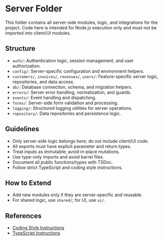 # Server Folder

This folder contains all server-side modules, logic, and integrations for the project. Code here is intended for Node.js
execution only and must not be imported into client/UI modules.

## Structure

- `auth/`: Authentication logic, session management, and user authorization.
- `config/`: Server-specific configuration and environment helpers.
- `customers/`, `invoices/`, `revenues/`, `users/`: Feature-specific server logic, repositories, and data access.
- `db/`: Database connection, schema, and migration helpers.
- `errors/`: Server error handling, normalization, and guards.
- `events/`: Event handling and dispatching.
- `forms/`: Server-side form validation and processing.
- `logging/`: Structured logging utilities for server operations.
- `repository/`: Data repositories and persistence logic.

## Guidelines

- Only server-side logic belongs here; do not include client/UI code.
- All exports must have explicit parameter and return types.
- Treat inputs as immutable; avoid in-place mutations.
- Use type-only imports and avoid barrel files.
- Document all public functions/types with TSDoc.
- Follow strict TypeScript and coding style instructions.

## How to Extend

- Add new modules only if they are server-specific and reusable.
- For shared logic, use `shared/`; for UI, use `ui/`.

## References

- [Coding Style Instructions](../../.github/instructions/coding-style.instructions.md)
- [TypeScript Instructions](../../.github/instructions/typescript.instructions.md)
